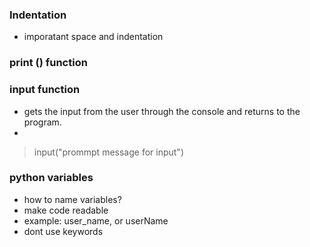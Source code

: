 ### Indentation

- imporatant space and indentation
### print () function

### input function

- gets the input from the user through the console and returns to the program.
- 
> input("prommpt message for input")

### python variables

- how to name variables?
- make code readable
- example: user_name, or userName
- dont use keywords